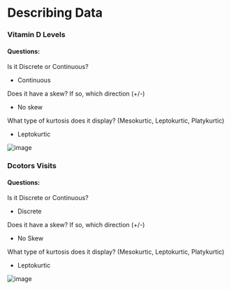 # Describing Data

### Vitamin D Levels 
#### Questions: 
Is it Discrete or Continuous?

- Continuous
  
Does it have a skew? If so, which direction (+/-)

- No skew

What type of kurtosis does it display? (Mesokurtic, Leptokurtic, Platykurtic)

- Leptokurtic
  
![image](https://github.com/kassiedancer92/Describing_Distributions_Core/assets/133593433/8f67a417-5abf-4c37-908f-638618b6017d)

### Dcotors Visits
#### Questions:
Is it Discrete or Continuous?

- Discrete
  
Does it have a skew? If so, which direction (+/-)

- No Skew
  
What type of kurtosis does it display? (Mesokurtic, Leptokurtic, Platykurtic)

- Leptokurtic

![image](https://github.com/kassiedancer92/Describing_Distributions_Core/assets/133593433/14889d01-7634-4514-9978-6139055e72b6)
